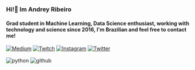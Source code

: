 ### Hi!👋 Im Andrey Ribeiro


#### Grad student in Machine Learning, Data Science enthusiast, working with technology and science since 2016, I'm Brazilian and feel free to contact me!

[![Medium](	https://img.shields.io/badge/Medium-12100E?style=for-the-badge&logo=medium&logoColor=white)](https://medium.com/@aandreysr) [![Twitch](https://img.shields.io/badge/Twitch-9146FF?style=for-the-badge&logo=twitch&logoColor=white)](https://www.twitch.tv/witzller) [![Instagram](https://img.shields.io/badge/Instagram-E4405F?style=for-the-badge&logo=instagram&logoColor=white)](https://www.instagram.com/aandreysr/) [![Twitter](https://img.shields.io/badge/Twitter-1DA1F2?style=for-the-badge&logo=twitter&logoColor=white)](https://twitter.com/witzller)

<div style="display: inline_block">
  <img align="center" alt="python" src="https://img.shields.io/badge/Python-3776AB?style=for-the-badge&logo=python&logoColor=white" />
  <img align="center" alt="github" src="https://img.shields.io/badge/GitHub-100000?style=for-the-badge&logo=github&logoColor=white" />
</div><br/>
